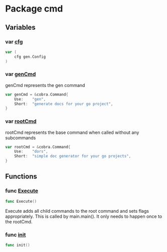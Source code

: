 # Package cmd

## Variables

### var [cfg](gen.go#L9)

```go
var (
	cfg gen.Config
)
```

### var [genCmd](gen.go#L15)

genCmd represents the gen command

```go
var genCmd = &cobra.Command{
	Use:	"gen",
	Short:	"generate docs for your go project",
}
```

### var [rootCmd](root.go#L10)

rootCmd represents the base command when called without any subcommands

```go
var rootCmd = &cobra.Command{
	Use:	"dors",
	Short:	"simple doc generator for your go projects",
}
```

## Functions

### func [Execute](root.go#L26)

```go
func Execute()
```

Execute adds all child commands to the root command and sets flags appropriately.
This is called by main.main(). It only needs to happen once to the rootCmd.

### func [init](gen.go#L20)

```go
func init()
```
